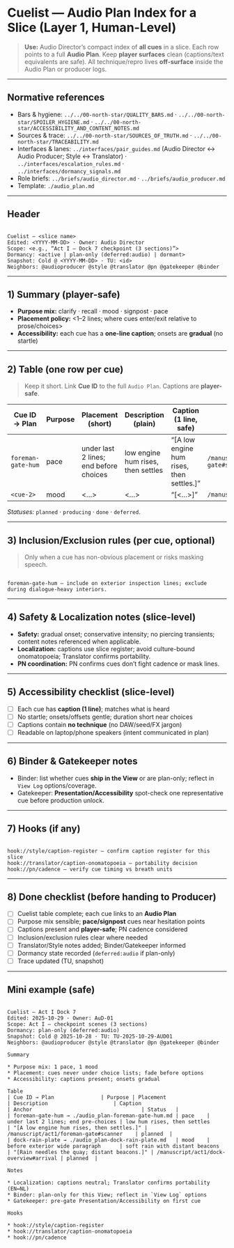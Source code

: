 # Cuelist — Audio Plan Index for a Slice (Layer 1, Human-Level)

> **Use:** Audio Director’s compact index of **all cues** in a slice. Each row points to a full **Audio Plan**. Keep **player surfaces** clean (captions/text equivalents are safe). All technique/repro lives **off-surface** inside the Audio Plan or producer logs.

---

## Normative references

- Bars & hygiene: `../../00-north-star/QUALITY_BARS.md` · `../../00-north-star/SPOILER_HYGIENE.md` · `../../00-north-star/ACCESSIBILITY_AND_CONTENT_NOTES.md`
- Sources & trace: `../../00-north-star/SOURCES_OF_TRUTH.md` · `../../00-north-star/TRACEABILITY.md`
- Interfaces & lanes: `../interfaces/pair_guides.md` (Audio Director ↔ Audio Producer; Style ↔ Translator) · `../interfaces/escalation_rules.md` · `../interfaces/dormancy_signals.md`
- Role briefs: `../briefs/audio_director.md` · `../briefs/audio_producer.md`
- Template: `./audio_plan.md`

---

## Header

```

Cuelist — <slice name>
Edited: <YYYY-MM-DD> · Owner: Audio Director
Scope: <e.g., “Act I — Dock 7 checkpoint (3 sections)”>
Dormancy: <active | plan-only (deferred:audio) | dormant>
Snapshot: Cold @ <YYYY-MM-DD> · TU: <id>
Neighbors: @audioproducer @style @translator @pn @gatekeeper @binder

```

---

## 1) Summary (player-safe)

- **Purpose mix:** <count> clarify · <count> recall · <count> mood · <count> signpost · <count> pace  
- **Placement policy:** <1–2 lines; where cues enter/exit relative to prose/choices>  
- **Accessibility:** each cue has a **one-line caption**; onsets are **gradual** (no startle)

---

## 2) Table (one row per cue)

> Keep it short. Link **Cue ID** to the full `Audio Plan`. Captions are **player-safe**.

| Cue ID → Plan | Purpose | Placement (short) | Description (plain) | Caption (1 line, safe) | Anchor target | Status |
|---|---|---|---|---|---|---|
| `foreman-gate-hum` | pace | under last 2 lines; end before choices | low engine hum rises, then settles | “[A low engine hum rises, then settles.]” | `/manuscript/act1/foreman-gate#scanner` | planned |
| `<cue-2>` | mood | <…> | <…> | “[<…>]” | `/manuscript/...#...` | planned/producing/done |

*Statuses:* `planned` · `producing` · `done` · `deferred`.

---

## 3) Inclusion/Exclusion rules (per cue, optional)

> Only when a cue has non-obvious placement or risks masking speech.

```

foreman-gate-hum — include on exterior inspection lines; exclude during dialogue-heavy interiors.

```

---

## 4) Safety & Localization notes (slice-level)

- **Safety:** gradual onset; conservative intensity; no piercing transients; content notes referenced when applicable.  
- **Localization:** captions use slice register; avoid culture-bound onomatopoeia; Translator confirms portability.  
- **PN coordination:** PN confirms cues don’t fight cadence or mask lines.

---

## 5) Accessibility checklist (slice-level)

- [ ] Each cue has **caption (1 line)**; matches what is heard  
- [ ] No startle; onsets/offsets gentle; duration short near choices  
- [ ] Captions contain **no technique** (no DAW/seed/FX jargon)  
- [ ] Readable on laptop/phone speakers (intent communicated in plan)

---

## 6) Binder & Gatekeeper notes

- Binder: list whether cues **ship in the View** or are plan-only; reflect in `View Log` options/coverage.  
- Gatekeeper: **Presentation/Accessibility** spot-check one representative cue before production unlock.

---

## 7) Hooks (if any)

```

hook://style/caption-register — confirm caption register for this slice
hook://translator/caption-onomatopoeia — portability decision
hook://pn/cadence — verify cue timing vs breath units

```

---

## 8) Done checklist (before handing to Producer)

- [ ] Cuelist table complete; each cue links to an **Audio Plan**  
- [ ] Purpose mix sensible; **pace/signpost** cues near hesitation points  
- [ ] Captions present and **player-safe**; PN cadence considered  
- [ ] Inclusion/exclusion rules clear where needed  
- [ ] Translator/Style notes added; Binder/Gatekeeper informed  
- [ ] Dormancy state recorded (`deferred:audio` if plan-only)  
- [ ] Trace updated (TU, snapshot)

---

## Mini example (safe)

```

Cuelist — Act I Dock 7
Edited: 2025-10-29 · Owner: AuD-01
Scope: Act I — checkpoint scenes (3 sections)
Dormancy: plan-only (deferred:audio)
Snapshot: Cold @ 2025-10-28 · TU: TU-2025-10-29-AUD01
Neighbors: @audioproducer @style @translator @pn @gatekeeper @binder

Summary

* Purpose mix: 1 pace, 1 mood
* Placement: cues never under choice lists; fade before options
* Accessibility: captions present; onsets gradual

Table
| Cue ID → Plan               | Purpose | Placement                       | Description                     | Caption                                   | Anchor                                   | Status   |
| foreman-gate-hum → ./audio_plan-foreman-gate-hum.md | pace    | under last 2 lines; end pre-choices | low hum rises, then settles     | "[A low engine hum rises, then settles.]" | /manuscript/act1/foreman-gate#scanner    | planned  |
| dock-rain-plate → ./audio_plan-dock-rain-plate.md   | mood    | before exterior wide paragraph      | soft rain with distant beacons  | "[Rain needles the quay; distant beacons.]" | /manuscript/act1/dock-overview#arrival | planned  |

Notes

* Localization: captions neutral; Translator confirms portability (EN↔NL)
* Binder: plan-only for this View; reflect in `View Log` options
* Gatekeeper: pre-gate Presentation/Accessibility on first cue

Hooks

* hook://style/caption-register
* hook://translator/caption-onomatopoeia
* hook://pn/cadence

```
